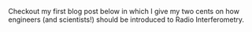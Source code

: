 

Checkout my first blog post below in which I give my two cents on how engineers (and scientists!) should be introduced to Radio Interferometry.
